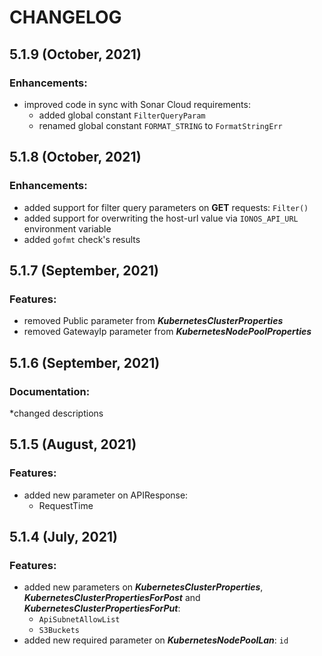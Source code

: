 # CHANGELOG

## 5.1.9 (October, 2021)

### Enhancements:

* improved code in sync with Sonar Cloud requirements:
  * added global constant `FilterQueryParam`
  * renamed global constant `FORMAT_STRING` to `FormatStringErr`

## 5.1.8 (October, 2021)

### Enhancements:

* added support for filter query parameters on **GET** requests: `Filter()`
* added support for overwriting the host-url value via `IONOS_API_URL` environment variable
* added `gofmt` check's results

## 5.1.7 (September, 2021)

### Features:

* removed Public parameter from **_KubernetesClusterProperties_**
* removed GatewayIp parameter from **_KubernetesNodePoolProperties_**
    
## 5.1.6 (September, 2021)

### Documentation:

*changed descriptions
    
## 5.1.5 (August, 2021)

### Features:

* added new parameter on APIResponse:
    * RequestTime
    
## 5.1.4 (July, 2021)

### Features:

* added new parameters on **_KubernetesClusterProperties_**, **_KubernetesClusterPropertiesForPost_** and **_KubernetesClusterPropertiesForPut_**:
    * `ApiSubnetAllowList`
    * `S3Buckets`
* added new required parameter on **_KubernetesNodePoolLan_**: `id`